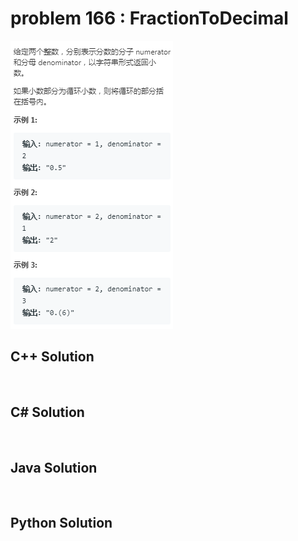 
# problem 166 : FractionToDecimal

<img src="https://github.com/Peefy/PeefyLeetCode/blob/master/doc/101-200/166.FractionToDecimal/problem.png"/>

## C++ Solution

```c++



```

## C# Solution

```csharp



```

## Java Solution

```java



```

## Python Solution

```python



```



